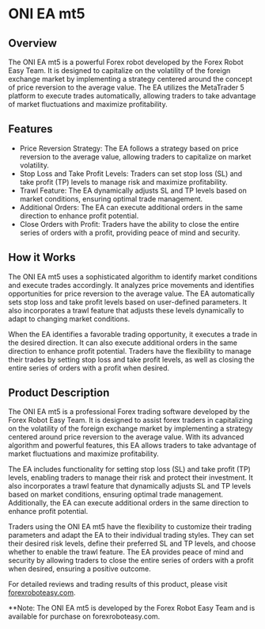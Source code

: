 # ONI EA mt5

## Overview
The ONI EA mt5 is a powerful Forex robot developed by the Forex Robot Easy Team. It is designed to capitalize on the volatility of the foreign exchange market by implementing a strategy centered around the concept of price reversion to the average value. The EA utilizes the MetaTrader 5 platform to execute trades automatically, allowing traders to take advantage of market fluctuations and maximize profitability.

## Features
- Price Reversion Strategy: The EA follows a strategy based on price reversion to the average value, allowing traders to capitalize on market volatility.
- Stop Loss and Take Profit Levels: Traders can set stop loss (SL) and take profit (TP) levels to manage risk and maximize profitability.
- Trawl Feature: The EA dynamically adjusts SL and TP levels based on market conditions, ensuring optimal trade management.
- Additional Orders: The EA can execute additional orders in the same direction to enhance profit potential.
- Close Orders with Profit: Traders have the ability to close the entire series of orders with a profit, providing peace of mind and security.

## How it Works
The ONI EA mt5 uses a sophisticated algorithm to identify market conditions and execute trades accordingly. It analyzes price movements and identifies opportunities for price reversion to the average value. The EA automatically sets stop loss and take profit levels based on user-defined parameters. It also incorporates a trawl feature that adjusts these levels dynamically to adapt to changing market conditions.

When the EA identifies a favorable trading opportunity, it executes a trade in the desired direction. It can also execute additional orders in the same direction to enhance profit potential. Traders have the flexibility to manage their trades by setting stop loss and take profit levels, as well as closing the entire series of orders with a profit when desired.

## Product Description
The ONI EA mt5 is a professional Forex trading software developed by the Forex Robot Easy Team. It is designed to assist forex traders in capitalizing on the volatility of the foreign exchange market by implementing a strategy centered around price reversion to the average value. With its advanced algorithm and powerful features, this EA allows traders to take advantage of market fluctuations and maximize profitability.

The EA includes functionality for setting stop loss (SL) and take profit (TP) levels, enabling traders to manage their risk and protect their investment. It also incorporates a trawl feature that dynamically adjusts SL and TP levels based on market conditions, ensuring optimal trade management. Additionally, the EA can execute additional orders in the same direction to enhance profit potential.

Traders using the ONI EA mt5 have the flexibility to customize their trading parameters and adapt the EA to their individual trading styles. They can set their desired risk levels, define their preferred SL and TP levels, and choose whether to enable the trawl feature. The EA provides peace of mind and security by allowing traders to close the entire series of orders with a profit when desired, ensuring a positive outcome.

For detailed reviews and trading results of this product, please visit [forexroboteasy.com](https://forexroboteasy.com/forex-robot-review/oni-ea-mt5-review-a-professional-forex-traders-analysis-of-this-effective-software/).

**Note: The ONI EA mt5 is developed by the Forex Robot Easy Team and is available for purchase on forexroboteasy.com.
